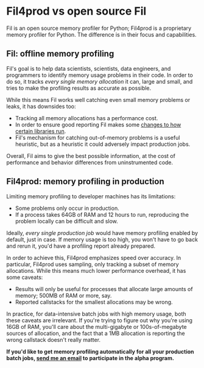 # Fil4prod vs open source Fil

Fil is an open source memory profiler for Python; Fil4prod is a proprietary memory profiler for Python.
The difference is in their focus and capabilities.

## Fil: offline memory profiling

Fil's goal is to help data scientists, scientists, data engineers, and programmers to identify memory usage problems in their code.
In order to do so, it tracks _every single memory allocation_ it can, large and small, and tries to make the profiling results as accurate as possible.

While this means Fil works well catching even small memory problems or leaks, it has downsides too:

* Tracking all memory allocations has a performance cost.
* In order to ensure good reporting Fil makes some [changes to how certain libraries run](../fil/threadpool-disabled.md).
* Fil's mechanism for catching out-of-memory problems is a useful heuristic, but as a heuristic it could adversely impact production jobs.

Overall, Fil aims to give the best possible information, at the cost of performance and behavior differences from uninstrumented code.

## Fil4prod: memory profiling in production

Limiting memory profiling to developer machines has its limitations:

* Some problems only occur in production.
* If a process takes 64GB of RAM and 12 hours to run, reproducing the problem locally can be difficult and slow.

Ideally, _every single production job_ would have memory profiling enabled by default, just in case.
If memory usage is too high, you won't have to go back and rerun it, you'd have a profiling report already prepared.

In order to achieve this, Fil4prod emphasizes speed over accuracy.
In particular, Fil4prod uses sampling, only tracking a subset of memory allocations.
While this means much lower performance overhead, it has some caveats:

* Results will only be useful for processes that allocate large amounts of memory; 500MB of RAM or more, say.
* Reported callstacks for the smallest allocations may be wrong.

In practice, for data-intensive batch jobs with high memory usage, both these caveats are irrelevant.
If you're trying to figure out why you're using 16GB of RAM, you'll care about the multi-gigabyte or 100s-of-megabyte sources of allocation, and the fact that a 1MB allocation is reporting the wrong callstack doesn't really matter.

**If you'd like to get memory profiling automatically for all your production batch jobs, [send me an email](mailto:itamar@pythonspeed.com) to participate in the alpha program.**
